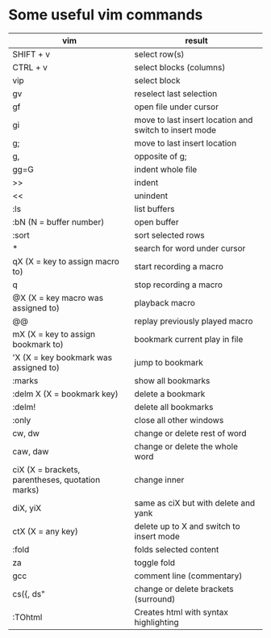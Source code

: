 # Some useful vim commands

| vim                                              | result                                                 |
| -----------------------                          | ------------------                                     |
| SHIFT + v                                        | select row(s)                                          |
| CTRL + v                                         | select blocks (columns)                                |
| vip                                              | select block                                           |
| gv                                               | reselect last selection                                |
| gf                                               | open file under cursor                                 |
| gi                                               | move to last insert location and switch to insert mode |
| g;                                               | move to last insert location                           |
| g,                                               | opposite of g;                                         |
| gg=G                                             | indent whole file                                      |
| >>                                               | indent                                                 |
| <<                                               | unindent                                               |
| :ls                                              | list buffers                                           |
| :bN (N = buffer number)                          | open buffer                                            |
| :sort                                            | sort selected rows                                     |
| *                                                | search for word under cursor                           |
| qX (X = key to assign macro to)                  | start recording a macro                                |
| q                                                | stop recording a macro                                 |
| @X (X = key macro was assigned to)               | playback macro                                         |
| @@                                               | replay previously played macro                         |
| mX (X = key to assign bookmark to)               | bookmark current play in file                          |
| 'X (X = key bookmark was assigned to)            | jump to bookmark                                       |
| :marks                                           | show all bookmarks                                     |
| :delm X (X = bookmark key)                       | delete a bookmark                                      |
| :delm!                                           | delete all bookmarks                                   |
| :only                                            | close all other windows                                |
| cw, dw                                           | change or delete rest of word                          |
| caw, daw                                         | change or delete the whole word                        |
| ciX (X = brackets, parentheses, quotation marks) | change inner                                           |
| diX, yiX                                         | same as ciX but with delete and yank                   |
| ctX (X = any key)                                | delete up to X and switch to insert mode               |
| :fold                                            | folds selected content                                 |
| za                                               | toggle fold                                            |
| gcc                                              | comment line (commentary)                              |
| cs({, ds"                                        | change or delete brackets (surround)                   |
| :TOhtml                                          | Creates html with syntax highlighting                  |

